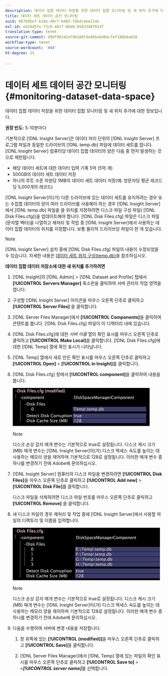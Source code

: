 ```yaml
---
description: 데이터 집합 데이터 저장을 위한 데이터 집합 모니터링 및 새 위치 추가에 대한 정보입니다.
title: 데이터 세트 데이터 공간 모니터링
uuid: 0b7b95e7-b1bb-49cf-b465-fdbdc4ee214e
exl-id: eb34d5fe-73c6-461f-8bb0-85833d8f824f
translation-type: tm+mt
source-git-commit: d9df90242ef96188f4e4b5e6d04cfef196b0a628
workflow-type: tm+mt
source-wordcount: '464'
ht-degree: 2%

---
```


# 데이터 세트 데이터 공간 모니터링{#monitoring-dataset-data-space}

데이터 집합 데이터 저장을 위한 데이터 집합 모니터링 및 새 위치 추가에 대한 정보입니다.

**권장 빈도:** 5-10분마다

기본적으로 [!DNL Insight Server]은 데이터 처리 단위의 [!DNL Insight Server] 프로그램 파일과 동일한 드라이브의 [!DNL temp.db] 파일에 데이터 세트를 씁니다. [!DNL Insight Server] 컴퓨터당 데이터 집합 데이터의 양은 다음 중 먼저 발생하는 것으로 제한됩니다.

* 해당 데이터 세트에 대한 데이터 입력 기록 5억 (5억 개)
* 500GB의 데이터 세트 데이터 저장
* 하나의 루트 수준 차원당 1MB의 데이터 세트 데이터 저장(예: 방문자당 평균 레코드당 5,000개의 레코드)

[!DNL Insight Server]이(가) 다른 드라이브에 있는 데이터 세트를 유지하려는 경우 또는 수집할 데이터의 양이 여러 드라이브를 사용해야 하는 경우 [!DNL Insight Server]에서 [!DNL temp.db] 파일을 쓸 위치를 지정하려면 디스크 파일 구성 파일( [!DNL Disk Files.cfg])을 업데이트해야 합니다. [!DNL Disk Files.cfg] 파일은 디스크 파일(문자열 벡터)을 나열하고 재처리 및 작업 중 [!DNL Insight Server]에서 사용하는 데이터 집합 데이터의 위치를 지정합니다. 보통 물리적 드라이브당 파일이 한 개 있습니다.

>[!NOTE]
>
>[!DNL Insight Server] 설치 중에 [!DNL Disk Files.cfg] 파일의 내용이 수정되었을 수 있습니다. 자세한 내용은 [데이터 세트 위치 구성(temp.db)](../../../../home/c-inst-svr/c-install-ins-svr/t-install-proc-inst-svr-dpu/t-cfg-loc-dtst.md#task-f645eefecb154e679acbb480a07c1f0e)을 참조하십시오.

**데이터 집합 데이터 저장소에 대한 새 위치를 추가하려면**

1. [!DNL Insight]의 [!DNL Admin] > [!DNL Dataset and Profile] 탭에서 **[!UICONTROL Servers Manager]** 축소판을 클릭하여 서버 관리자 작업 영역을 엽니다.
1. 구성할 [!DNL Insight Server] 아이콘을 마우스 오른쪽 단추로 클릭하고 **[!UICONTROL Server Files]** 을 클릭합니다.
1. [!DNL Server Files Manager]에서 **[!UICONTROL Components]**&#x200B;을 클릭하여 콘텐트를 봅니다. [!DNL Disk Files.cfg] 파일이 이 디렉터리 내에 있습니다.
1. [!DNL Disk Files.cfg]에 대한 *서버 이름* 열의 확인 표시를 마우스 오른쪽 단추로 클릭하고 **[!UICONTROL Make Local]**&#x200B;을 클릭합니다. [!DNL Disk Files.cfg]에 대한 [!DNL Temp] 열에 확인 표시가 나타납니다.
1. [!DNL Temp] 열에서 새로 만든 확인 표시를 마우스 오른쪽 단추로 클릭하고 **[!UICONTROL Open]** > **[!UICONTROL in Insight]**&#x200B;를 클릭합니다.
1. [!DNL Disk Files.cfg] 창에서 **[!UICONTROL component]**&#x200B;을 클릭하여 내용을 봅니다.

   ![단계 정보](assets/cfg_diskfiles_examplevalues.png)

   >[!NOTE]
   >
   >디스크 손상 감지 매개 변수는 기본적으로 true로 설정됩니다. 디스크 캐시 크기(MB) 매개 변수는 [!DNL Insight Server]이(가) 디스크 액세스 속도를 높이는 데 사용하는 메모리 양을 제어하며 기본적으로 128로 설정됩니다. 이러한 매개 변수 중 하나를 변경하기 전에 Adobe에 문의하십시오.

1. [!DNL Insight Server] 컴퓨터의 디스크 파일을 변경하려면 **[!UICONTROL Disk Files]**&#x200B;을 마우스 오른쪽 단추로 클릭하고 **[!UICONTROL Add new]** > **[!UICONTROL Disk File]**&#x200B;를 클릭합니다.

   디스크 파일을 삭제하려면 디스크 파일 번호를 마우스 오른쪽 단추로 클릭하고 **[!UICONTROL Remove]** 을 클릭합니다.

1. 새 디스크 파일의 경우 재처리 및 작업 중에 [!DNL Insight Server]에서 사용할 파일의 디렉토리 및 이름을 입력합니다.

   ![단계 정보](assets/cfg_diskfiles_exampleNewValues.png)

   >[!NOTE]
   >
   >디스크 손상 감지 매개 변수는 기본적으로 true로 설정됩니다. 디스크 캐시 크기(MB) 매개 변수는 [!DNL Insight Server]이(가) 디스크 액세스 속도를 높이는 데 사용하는 메모리 양을 제어하며 기본적으로 128로 설정됩니다. 이러한 매개 변수 중 하나를 변경하기 전에 Adobe에 문의하십시오.

1. 다음을 수행하여 서버에 변경 내용을 저장합니다.

   1. 창 위쪽에 있는 **[!UICONTROL (modified)]**&#x200B;을 마우스 오른쪽 단추로 클릭하고 **[!UICONTROL Save]**&#x200B;을 클릭합니다.

   1. [!DNL Server Files Manager]에서 [!DNL Temp] 열에 있는 파일의 확인 표시를 마우스 오른쪽 단추로 클릭하고 **[!UICONTROL Save to]** > *&lt;**[!UICONTROL server name]***&#x200B;를 선택합니다.
